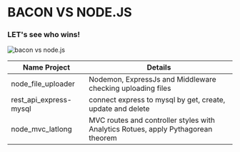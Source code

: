 # BACON VS NODE.JS
### LET's see who wins!

![bacon vs node.js](https://github.com/samiti3d/baconvsnodejs/blob/main/baconvsnode.png)

Name Project  | Details
------------- | -------------
node_file_uploader  | Nodemon, ExpressJs and Middleware checking uploading files
rest_api_express-mysql  | connect express to mysql by get, create, update and delete
node_mvc_latlong  | MVC routes and controller styles with Analytics Rotues, apply Pythagorean theorem
